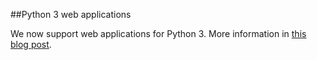 
<!--
.. title: Python3 webapps
.. slug: Python3WebApps
.. date: 2015-05-13 14:35:28 UTC+01:00
.. tags:
.. category:
.. link:
.. description:
.. type: text
-->





##Python 3 web applications


We now support web applications for Python 3. More information in [this blog post](//blog.pythonanywhere.com/78/). 
